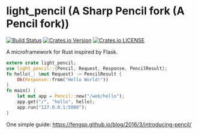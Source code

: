 # light_pencil (A Sharp Pencil fork (A Pencil fork))

[![Build Status](https://travis-ci.org/luciusmagn/light_pencil.svg?branch=master)](https://travis-ci.org/luciusmagn/light_pencil) [![Crates.io Version](https://img.shields.io/crates/v/pencil.svg)](https://crates.io/crates/pencil/) [![Crates.io LICENSE](https://img.shields.io/crates/l/light_pencil.svg)](https://crates.io/crates/light_pencil/)

A microframework for Rust inspired by Flask.

```rust
extern crate light_pencil;
use light_pencil::{Pencil, Request, Response, PencilResult};
fn hello(_: &mut Request) -> PencilResult {
    Ok(Response::from("Hello World!"))
}
fn main() {
    let mut app = Pencil::new("/web/hello");
    app.get("/", "hello", hello);
    app.run("127.0.0.1:5000");
}
```

One simple guide: https://fengsp.github.io/blog/2016/3/introducing-pencil/
